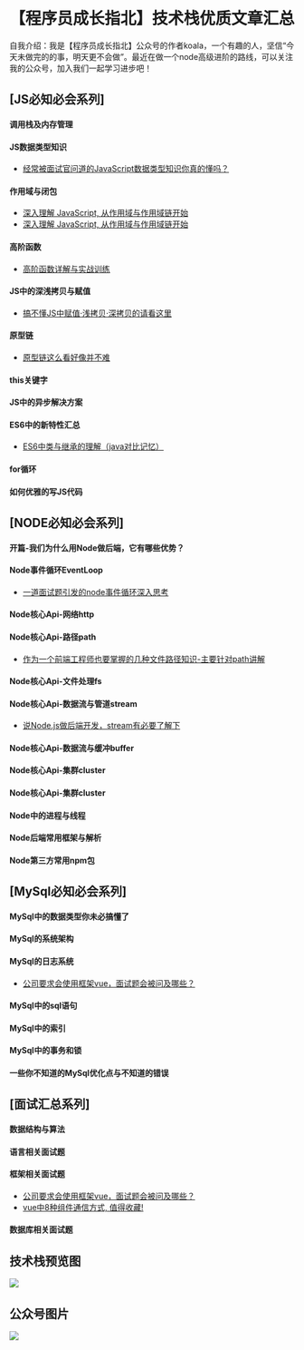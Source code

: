# 【程序员成长指北】技术栈优质文章汇总

自我介绍：我是【程序员成长指北】公众号的作者koala，一个有趣的人，坚信“今天未做完的的事，明天更不会做”。最近在做一个node高级进阶的路线，可以关注我的公众号，加入我们一起学习进步吧！

## [JS必知必会系列]
#### 调用栈及内存管理
#### JS数据类型知识
- [经常被面试官问道的JavaScript数据类型知识你真的懂吗？](https://github.com/koala-coding/goodBlog/issues/1)
#### 作用域与闭包
- [深入理解 JavaScript, 从作用域与作用域链开始](https://github.com/koala-coding/goodBlog/issues/2)
- [深入理解 JavaScript, 从作用域与作用域链开始](https://github.com/koala-coding/goodBlog/issues/2)
#### 高阶函数
- [高阶函数详解与实战训练](https://github.com/koala-coding/goodBlog/issues/3)
#### JS中的深浅拷贝与赋值
- [搞不懂JS中赋值·浅拷贝·深拷贝的请看这里](https://github.com/koala-coding/goodBlog/issues/4)
#### 原型链
- [原型链这么看好像并不难](https://github.com/koala-coding/goodBlog/issues/11)
#### this关键字
#### JS中的异步解决方案
#### ES6中的新特性汇总
- [ES6中类与继承的理解（java对比记忆）](https://github.com/koala-coding/goodBlog/issues/10)
#### for循环
#### 如何优雅的写JS代码
## [NODE必知必会系列]
#### 开篇-我们为什么用Node做后端，它有哪些优势？
#### Node事件循环EventLoop
- [一道面试题引发的node事件循环深入思考](https://github.com/koala-coding/goodBlog/issues/9)
#### Node核心Api-网络http
#### Node核心Api-路径path
- [作为一个前端工程师也要掌握的几种文件路径知识-主要针对path讲解](https://github.com/koala-coding/goodBlog/issues/5)
#### Node核心Api-文件处理fs
#### Node核心Api-数据流与管道stream
- [说Node.js做后端开发，stream有必要了解下](https://github.com/koala-coding/goodBlog/issues/12)
#### Node核心Api-数据流与缓冲buffer
#### Node核心Api-集群cluster
#### Node核心Api-集群cluster
#### Node中的进程与线程
#### Node后端常用框架与解析
#### Node第三方常用npm包
## [MySql必知必会系列]
#### MySql中的数据类型你未必搞懂了
#### MySql的系统架构
#### MySql的日志系统
- [公司要求会使用框架vue，面试题会被问及哪些？](https://github.com/koala-coding/goodBlog/issues/8)
#### MySql中的sql语句
#### MySql中的索引
#### MySql中的事务和锁
#### 一些你不知道的MySql优化点与不知道的错误
## [面试汇总系列]
#### 数据结构与算法

#### 语言相关面试题
#### 框架相关面试题
- [公司要求会使用框架vue，面试题会被问及哪些？](https://github.com/koala-coding/goodBlog/issues/6)
- [vue中8种组件通信方式, 值得收藏!](https://github.com/koala-coding/goodBlog/issues/7)
#### 数据库相关面试题
## 技术栈预览图
![](https://user-gold-cdn.xitu.io/2019/6/22/16b7e5e8ffa60e57?w=1576&h=800&f=png&s=330091)
## 公众号图片
![](https://user-gold-cdn.xitu.io/2019/6/25/16b8a3d23a52b7d0?w=940&h=400&f=jpeg&s=217901)
